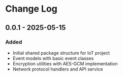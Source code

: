 # Change Log

## 0.0.1 - 2025-05-15

### Added
- Initial shared package structure for IoT project
- Event models with basic event classes
- Encryption utilities with AES-GCM implementation
- Network protocol handlers and API service
